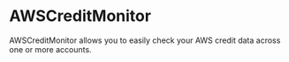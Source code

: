 AWSCreditMonitor
================

AWSCreditMonitor allows you to easily check your AWS credit data across one or more accounts.

